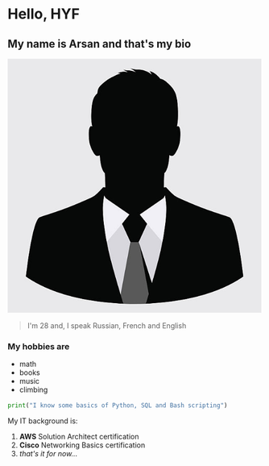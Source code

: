 # Hello, HYF

## My name is Arsan and that's my bio

![my image](./img/arsanpic.jpg)

> I'm 28 and, I speak Russian, French and English

### My hobbies are

- math
- books
- music
- climbing

```py
print("I know some basics of Python, SQL and Bash scripting")
```

My IT background is:

1. **AWS** Solution Architect certification
2. **Cisco** Networking Basics certification
3. _that's it for now..._
